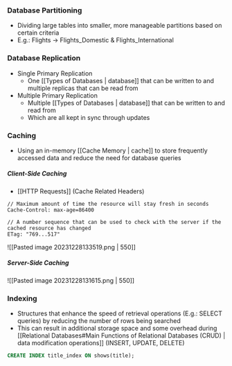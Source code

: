 ### Database Partitioning
- Dividing large tables into smaller, more manageable partitions based on certain criteria
- E.g.: Flights -> Flights_Domestic & Flights_International

### Database Replication
- Single Primary Replication
	- One [[Types of Databases | database]] that can be written to and multiple replicas that can be read from
- Multiple Primary Replication
	- Multiple [[Types of Databases | database]] that can be written to and read from
	- Which are all kept in sync through updates

### Caching
- Using an in-memory [[Cache Memory | cache]] to store frequently accessed data and reduce the need for database queries

##### Client-Side Caching
- [[HTTP Requests]] (Cache Related Headers)
```
// Maximum amount of time the resource will stay fresh in seconds
Cache-Control: max-age=86400

// A number sequence that can be used to check with the server if the cached resource has changed
ETag: "769...517"
```

![[Pasted image 20231228133519.png | 550]]

##### Server-Side Caching

![[Pasted image 20231228131615.png | 550]]

### Indexing
- Structures that enhance the speed of retrieval operations (E.g.: SELECT queries) by  reducing the number of rows being searched
- This can result in additional storage space and some overhead during [[Relational Databases#Main Functions of Relational Databases (CRUD) | data modification operations]] (INSERT, UPDATE, DELETE)

```SQL
CREATE INDEX title_index ON shows(title);
```